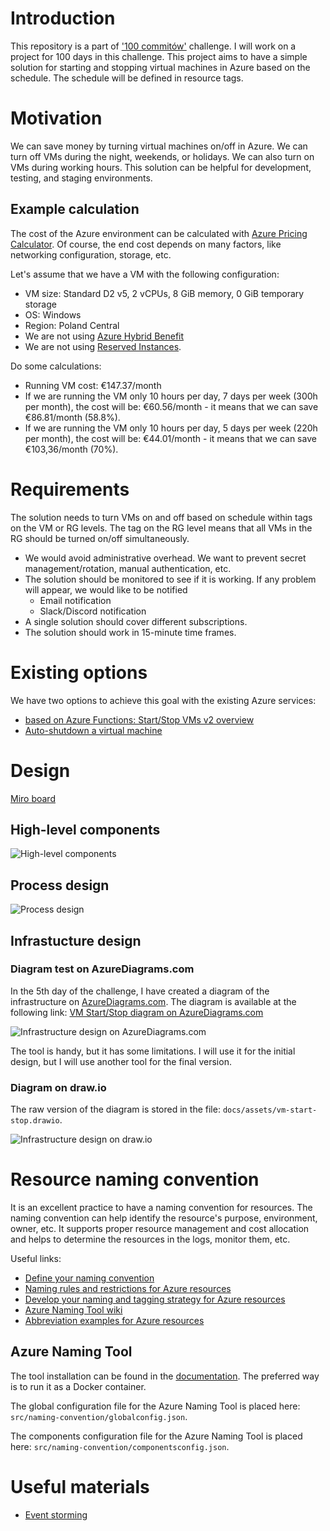 # Introduction

This repository is a part of ['100 commitów'](https://100commitow.pl/) challenge. I will work on a project for 100 days in this challenge. This project aims to have a simple solution for starting and stopping virtual machines in Azure based on the schedule. The schedule will be defined in resource tags.

# Motivation

We can save money by turning virtual machines on/off in Azure. We can turn off VMs during the night, weekends, or holidays. We can also turn on VMs during working hours. This solution can be helpful for development, testing, and staging environments.

## Example calculation

The cost of the Azure environment can be calculated with [Azure Pricing Calculator](https://azure.microsoft.com/en-us/pricing/calculator/). Of course, the end cost depends on many factors, like networking configuration, storage, etc. 

Let's assume that we have a VM with the following configuration:
- VM size: Standard D2 v5, 2 vCPUs, 8 GiB memory, 0 GiB temporary storage
- OS: Windows
- Region: Poland Central
- We are not using [Azure Hybrid Benefit](https://azure.microsoft.com/en-us/pricing/hybrid-benefit/#overview)
- We are not using [Reserved Instances](https://azure.microsoft.com/en-us/pricing/reserved-vm-instances).

Do some calculations:

- Running VM cost: €147.37/month
- If we are running the VM only 10 hours per day, 7 days per week (300h per month), the cost will be: €60.56/month - it means that we can save €86.81/month (58.8%).
- If we are running the VM only 10 hours per day, 5 days per week (220h per month), the cost will be: €44.01/month - it means that we can save €103,36/month (70%).

# Requirements

The solution needs to turn VMs on and off based on schedule within tags on the VM or RG levels. The tag on the RG level means that all VMs in the RG should be turned on/off simultaneously.
- We would avoid administrative overhead. We want to prevent secret management/rotation, manual authentication, etc.
- The solution should be monitored to see if it is working. If any problem will appear, we would like to be notified
    - Email notification
    - Slack/Discord notification
- A single solution should cover different subscriptions.
- The solution should work in 15-minute time frames.

# Existing options

We have two options to achieve this goal with the existing Azure services:
- [based on Azure Functions: Start/Stop VMs v2 overview](https://learn.microsoft.com/en-us/azure/azure-functions/start-stop-vms/overview)
- [Auto-shutdown a virtual machine](https://learn.microsoft.com/en-us/azure/virtual-machines/auto-shutdown-vm?tabs=portal)

# Design 

[Miro board](https://miro.com/app/board/uXjVNmbIwqo=/?share_link_id=652932784930)

## High-level components

![High-level components](docs/assets/images/high-level-components.jpg)

## Process design

![Process design](docs/assets/images/process-design.jpg)

## Infrastucture design

### Diagram test on AzureDiagrams.com

In the 5th day of the challenge, I have created a diagram of the infrastructure on [AzureDiagrams.com](https://azurediagrams.com/). The diagram is available at the following link: [VM Start/Stop diagram on AzureDiagrams.com](https://azurediagrams.com/VlmwCF6o)

![Infrastructure design on AzureDiagrams.com](docs/assets/images/infra-diagram-azurediagrams.png)

The tool is handy, but it has some limitations. I will use it for the initial design, but I will use another tool for the final version.

### Diagram on draw.io

The raw version of the diagram is stored in the file: `docs/assets/vm-start-stop.drawio`. 

![Infrastructure design on draw.io](docs/assets/images/infra-diagram.png)

# Resource naming convention

It is an excellent practice to have a naming convention for resources. The naming convention can help identify the resource's purpose, environment, owner, etc. It supports proper resource management and cost allocation and helps to determine the resources in the logs, monitor them, etc.

Useful links:
- [Define your naming convention](https://learn.microsoft.com/en-us/azure/cloud-adoption-framework/ready/azure-best-practices/resource-naming)
- [Naming rules and restrictions for Azure resources](https://learn.microsoft.com/en-us/azure/azure-resource-manager/management/resource-name-rules)
- [Develop your naming and tagging strategy for Azure resources](https://learn.microsoft.com/en-us/azure/cloud-adoption-framework/ready/azure-best-practices/naming-and-tagging?source=recommendations)
- [Azure Naming Tool wiki](https://github.com/mspnp/AzureNamingTool/wiki)
- [Abbreviation examples for Azure resources](https://learn.microsoft.com/en-us/azure/cloud-adoption-framework/ready/azure-best-practices/resource-abbreviations?source=recommendations)

## Azure Naming Tool

The tool installation can be found in the [documentation](https://github.com/mspnp/AzureNamingTool/wiki/Installation). The preferred way is to run it as a Docker container.

The global configuration file for the Azure Naming Tool is placed here: `src/naming-convention/globalconfig.json`.

The components configuration file for the Azure Naming Tool is placed here: `src/naming-convention/componentsconfig.json`.

# Useful materials

- [Event storming](https://www.eventstorming.com/)